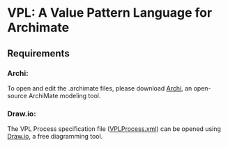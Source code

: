 # VPL: A Value Pattern Language for Archimate

## Requirements

### Archi:

To open and edit the .archimate files, please download [Archi](https://www.archimatetool.com/), an open-source ArchiMate modeling tool.

### Draw.io:

The VPL Process specification file ([VPLProcess.xml](/source/VPLProcess.xml)) can be opened using [Draw.io](https://www.draw.io/), a free diagramming tool.
